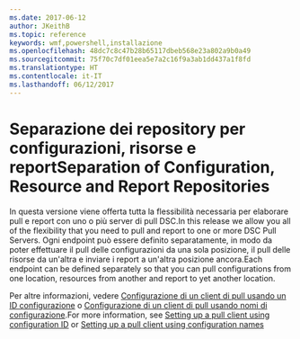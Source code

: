 ```yaml
---
ms.date: 2017-06-12
author: JKeithB
ms.topic: reference
keywords: wmf,powershell,installazione
ms.openlocfilehash: 48dc7c8c47b28b65117dbeb568e23a802a9b0a49
ms.sourcegitcommit: 75f70c7df01eea5e7a2c16f9a3ab1dd437a1f8fd
ms.translationtype: HT
ms.contentlocale: it-IT
ms.lasthandoff: 06/12/2017
---
```

# <a name="separation-of-configuration-resource-and-report-repositories"></a><span data-ttu-id="d9e15-102">Separazione dei repository per configurazioni, risorse e report</span><span class="sxs-lookup"><span data-stu-id="d9e15-102">Separation of Configuration, Resource and Report Repositories</span></span>

<span data-ttu-id="d9e15-103">In questa versione viene offerta tutta la flessibilità necessaria per elaborare pull e report con uno o più server di pull DSC.</span><span class="sxs-lookup"><span data-stu-id="d9e15-103">In this release we allow you all of the flexibility that you need to pull and report to one or more DSC Pull Servers.</span></span> <span data-ttu-id="d9e15-104">Ogni endpoint può essere definito separatamente, in modo da poter effettuare il pull delle configurazioni da una sola posizione, il pull delle risorse da un'altra e inviare i report a un'altra posizione ancora.</span><span class="sxs-lookup"><span data-stu-id="d9e15-104">Each endpoint can be defined separately so that you can pull configurations from one location, resources from another and report to yet another location.</span></span> 

<span data-ttu-id="d9e15-105">Per altre informazioni, vedere [Configurazione di un client di pull usando un ID configurazione](https://msdn.microsoft.com/powershell/dsc/pullclientconfigid) o [Configurazione di un client di pull usando nomi di configurazione](https://msdn.microsoft.com/powershell/dsc/pullclientconfignames).</span><span class="sxs-lookup"><span data-stu-id="d9e15-105">For more information, see [Setting up a pull client using configuration ID](https://msdn.microsoft.com/powershell/dsc/pullclientconfigid) or [Setting up a pull client using configuration names](https://msdn.microsoft.com/powershell/dsc/pullclientconfignames)</span></span>

